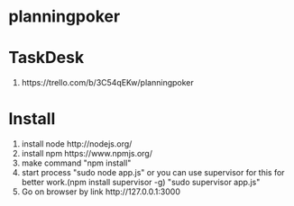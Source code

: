 planningpoker
=============

TaskDesk
=============
<ol>
<li>https://trello.com/b/3C54qEKw/planningpoker</li>
</ol>

Install
=============
<ol>
<li>install node http://nodejs.org/</li>
<li>install npm https://www.npmjs.org/</li>
<li>make command "npm install"</li>
<li>start process "sudo node app.js" or you can use supervisor for this for better work.(npm install supervisor -g) "sudo supervisor app.js"</li>
<li>Go on browser by link http://127.0.0.1:3000</li>
</ol>

